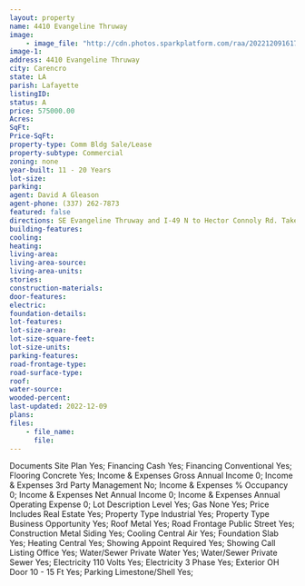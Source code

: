 ```yaml
---
layout: property
name: 4410 Evangeline Thruway 
image:
    - image_file: "http://cdn.photos.sparkplatform.com/raa/20221209161706260137000000.jpg"
image-1:
address: 4410 Evangeline Thruway 
city: Carencro
state: LA
parish: Lafayette
listingID: 
status: A
price: 575000.00
Acres: 
SqFt: 
Price-SqFt: 
property-type: Comm Bldg Sale/Lease
property-subtype: Commercial
zoning: none
year-built: 11 - 20 Years
lot-size: 
parking: 
agent: David A Gleason
agent-phone: (337) 262-7873
featured: false
directions: SE Evangeline Thruway and I-49 N to Hector Connoly Rd. Take exit 4 from I-49 N. Turn left at the 1st cross street onto I-49 Frontage Rd.  Property on the right.
building-features: 
cooling: 
heating: 
living-area: 
living-area-source: 
living-area-units: 
stories: 
construction-materials: 
door-features: 
electric: 
foundation-details: 
lot-features: 
lot-size-area: 
lot-size-square-feet: 
lot-size-units: 
parking-features: 
road-frontage-type: 
road-surface-type: 
roof: 
water-source: 
wooded-percent: 
last-updated: 2022-12-09
plans: 
files:
    - file_name:
      file:
---
```

Documents	Site Plan	Yes;
Financing	Cash	Yes;
Financing	Conventional	Yes;
Flooring	Concrete	Yes;
Income & Expenses	Gross Annual Income	0;
Income & Expenses	3rd Party Management	No;
Income & Expenses	% Occupancy	0;
Income & Expenses	Net Annual Income	0;
Income & Expenses	Annual Operating Expense	0;
Lot Description	Level	Yes;
Gas	None	Yes;
Price Includes	Real Estate	Yes;
Property Type	Industrial	Yes;
Property Type	Business Opportunity	Yes;
Roof	Metal	Yes;
Road Frontage	Public Street	Yes;
Construction	Metal Siding	Yes;
Cooling	Central Air	Yes;
Foundation	Slab	Yes;
Heating	Central	Yes;
Showing	Appoint Required	Yes;
Showing	Call Listing Office	Yes;
Water/Sewer	Private Water	Yes;
Water/Sewer	Private Sewer	Yes;
Electricity	110 Volts	Yes;
Electricity	3 Phase	Yes;
Exterior	OH Door 10 - 15 Ft	Yes;
Parking	Limestone/Shell	Yes;

